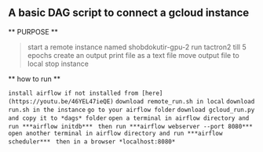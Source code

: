 ## A basic DAG script to connect a gcloud instance

** PURPOSE **

> start a remote instance named shobdokutir-gpu-2
> run tactron2 till 5 epochs 
> create an output print file as a text file
> move output file to local
> stop instance

** how to run **

`install airflow if not installed from [here](https://youtu.be/46YEL47ieQE)`
`download remote_run.sh in local`
`download run.sh in the instance`
`go to your airflow folder`
`download gcloud_run.py  and copy it to *dags* folder`
`open a terminal in airflow directory and run ***airflow initdb*** `
`then run ***airflow webserver --port 8080*** `
`open another terminal in airflow directory and run ***airflow scheduler*** `
`then in a browser *localhost:8080* `

